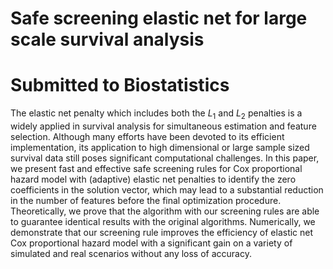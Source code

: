 # Safe screening elastic net for large scale survival analysis
# Submitted to Biostatistics

The elastic net penalty which includes both the $L_1$ and $L_2$ penalties is a widely applied in survival analysis for simultaneous estimation and feature selection. Although many efforts have been devoted to its efficient implementation, its application to high dimensional or large sample sized survival data still poses significant computational challenges. In this paper, we present fast and effective safe screening rules for Cox proportional hazard  model with (adaptive) elastic net penalties to identify the zero coefficients in the solution vector, which may lead to a substantial reduction in the number of features before the final optimization procedure. Theoretically, we prove that the algorithm with our screening rules are able to guarantee identical results with the original algorithms.  Numerically, we demonstrate that our screening rule improves the efficiency of elastic net Cox proportional hazard  model with a significant gain on a variety of simulated and real scenarios  without any loss of accuracy. 
